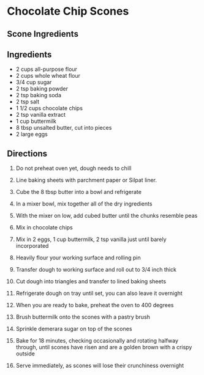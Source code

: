 # Chocolate Chip Scones

## Scone Ingredients 

## Ingredients
* 2 cups all-purpose flour 
* 2 cups whole wheat flour
* 3/4 cup sugar
* 2 tsp baking powder
* 2 tsp baking soda
* 2 tsp salt
* 1 1/2 cups chocolate chips
* 2 tsp vanilla extract
* 1 cup buttermilk
* 8 tbsp unsalted butter, cut into pieces
* 2 large eggs

## Directions
1. Do not preheat oven yet, dough needs to chill
1. Line baking sheets with parchment paper or Silpat liner.
1. Cube the 8 tbsp butter into a bowl and refrigerate
1. In a mixer bowl, mix together all of the dry ingredients
1. With the mixer on low, add cubed butter until the chunks resemble peas
1. Mix in chocolate chips
1. Mix in 2 eggs, 1 cup buttermilk,  2 tsp vanilla just until barely incorporated
1. Heavily flour your working surface and rolling pin
1. Transfer dough to working surface and roll out to 3/4 inch thick
1. Cut dough into triangles and transfer to lined baking sheets
1. Refrigerate dough on tray until set, you can also leave it overnight

1. When you are ready to bake, preheat the oven to 400 degrees
1. Brush buttermilk onto the scones with a pastry brush
1. Sprinkle demerara sugar on top of the scones
1. Bake for 18 minutes, checking occasionally and rotating halfway through, until scones have risen and are a golden brown with a crispy outside
1. Serve immediately, as scones will lose their crunchiness overnight
